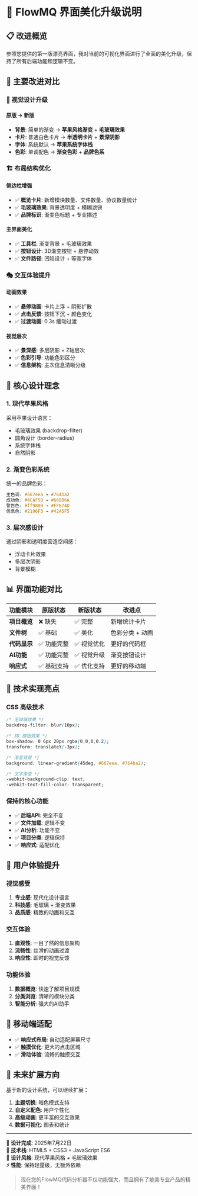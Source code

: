 # 🎨 FlowMQ 界面美化升级说明

## 📋 改进概览

参照您提供的第一版漂亮界面，我对当前的可视化界面进行了全面的美化升级，保持了所有后端功能和逻辑不变。

## 🎯 主要改进对比

### 🎨 视觉设计升级

#### 原版 → 新版
- **背景**: 简单的渐变 → **苹果风格渐变** + **毛玻璃效果**
- **卡片**: 普通白色卡片 → **半透明卡片** + **景深阴影**
- **字体**: 系统默认 → **苹果系统字体栈**
- **色彩**: 单调配色 → **渐变色彩** + **品牌色系**

### 🏗️ 布局结构优化

#### 侧边栏增强
- ✅ **概览卡片**: 新增模块数量、文件数量、协议数量统计
- ✅ **毛玻璃效果**: 背景透明度 + 模糊滤镜
- ✅ **品牌标识**: 渐变色标题 + 专业描述

#### 主界面美化
- ✅ **工具栏**: 渐变背景 + 毛玻璃效果
- ✅ **按钮设计**: 3D渐变按钮 + 悬停动效
- ✅ **文件路径**: 凹陷设计 + 等宽字体

### 🎭 交互体验提升

#### 动画效果
- ✅ **悬停动画**: 卡片上浮 + 阴影扩散
- ✅ **点击反馈**: 按钮下沉 + 颜色变化
- ✅ **过渡动画**: 0.3s 缓动过渡

#### 视觉层次
- ✅ **景深感**: 多层阴影 + Z轴层次
- ✅ **色彩引导**: 功能色彩区分
- ✅ **信息架构**: 主次信息清晰分级

## 🎯 核心设计理念

### 1. **现代苹果风格**
采用苹果设计语言：
- 毛玻璃效果 (backdrop-filter)
- 圆角设计 (border-radius)
- 系统字体栈
- 自然阴影

### 2. **渐变色彩系统**
统一的品牌色彩：
```css
主色调: #667eea → #764ba2
成功色: #4CAF50 → #66BB6A  
警告色: #ff9800 → #FFB74D
信息色: #2196F3 → #42A5F5
```

### 3. **层次感设计**
通过阴影和透明度营造空间感：
- 浮动卡片效果
- 多层次阴影
- 背景模糊

## 📊 界面功能对比

| 功能模块 | 原版状态 | 新版状态 | 改进点 |
|----------|----------|----------|--------|
| **项目概览** | ❌ 缺失 | ✅ 完整 | 新增统计卡片 |
| **文件树** | ✅ 基础 | ✅ 美化 | 色彩分类 + 动画 |
| **代码显示** | ✅ 功能完整 | ✅ 视觉优化 | 更好的代码框 |
| **AI功能** | ✅ 功能完整 | ✅ 视觉升级 | 渐变按钮设计 |
| **响应式** | ✅ 基础支持 | ✅ 优化支持 | 更好的移动端 |

## 🚀 技术实现亮点

### CSS 高级技术
```css
/* 毛玻璃效果 */
backdrop-filter: blur(10px);

/* 3D 按钮效果 */
box-shadow: 0 6px 20px rgba(0,0,0,0.2);
transform: translateY(-3px);

/* 渐变背景 */
background: linear-gradient(45deg, #667eea, #764ba2);

/* 文字渐变 */
-webkit-background-clip: text;
-webkit-text-fill-color: transparent;
```

### 保持的核心功能
- ✅ **后端API**: 完全不变
- ✅ **文件加载**: 逻辑不变  
- ✅ **AI分析**: 功能不变
- ✅ **项目分类**: 逻辑保持
- ✅ **响应式**: 适配优化

## 🎉 用户体验提升

### 视觉感受
1. **专业感**: 现代化设计语言
2. **科技感**: 毛玻璃 + 渐变效果
3. **品质感**: 精致的动画和交互

### 交互体验
1. **直观性**: 一目了然的信息架构
2. **流畅性**: 丝滑的动画过渡
3. **响应性**: 即时的视觉反馈

### 功能体验
1. **数据概览**: 快速了解项目规模
2. **分类浏览**: 清晰的模块分类
3. **智能分析**: 强大的AI助手

## 📱 移动端适配

- ✅ **响应式布局**: 自动适配屏幕尺寸
- ✅ **触摸优化**: 更大的点击区域
- ✅ **滑动体验**: 流畅的触摸交互

## 🔮 未来扩展方向

基于新的设计系统，可以继续扩展：
1. **主题切换**: 暗色模式支持
2. **自定义配色**: 用户个性化
3. **高级动画**: 更丰富的交互效果
4. **数据可视化**: 图表和统计

---

**🎨 设计完成**: 2025年7月22日  
**🚀 技术栈**: HTML5 + CSS3 + JavaScript ES6  
**💎 设计风格**: 现代苹果风格 + 毛玻璃效果  
**⚡ 性能**: 保持轻量级，无额外依赖

> 现在您的FlowMQ代码分析器不仅功能强大，而且拥有了媲美专业产品的精美界面！
